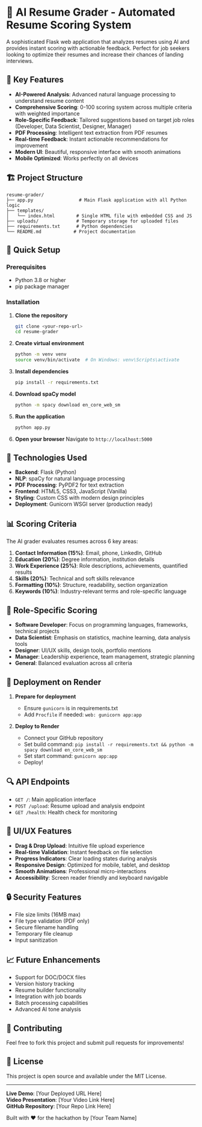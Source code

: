 # 🎯 AI Resume Grader - Automated Resume Scoring System

A sophisticated Flask web application that analyzes resumes using AI and provides instant scoring with actionable feedback. Perfect for job seekers looking to optimize their resumes and increase their chances of landing interviews.

## 🌟 Key Features

- **AI-Powered Analysis**: Advanced natural language processing to understand resume content
- **Comprehensive Scoring**: 0-100 scoring system across multiple criteria with weighted importance
- **Role-Specific Feedback**: Tailored suggestions based on target job roles (Developer, Data Scientist, Designer, Manager)
- **PDF Processing**: Intelligent text extraction from PDF resumes
- **Real-time Feedback**: Instant actionable recommendations for improvement
- **Modern UI**: Beautiful, responsive interface with smooth animations
- **Mobile Optimized**: Works perfectly on all devices

## 🏗️ Project Structure

```
resume-grader/
├── app.py                 # Main Flask application with all Python logic
├── templates/
│   └── index.html        # Single HTML file with embedded CSS and JS
├── uploads/              # Temporary storage for uploaded files
├── requirements.txt      # Python dependencies
└── README.md            # Project documentation
```

## 🚀 Quick Setup

### Prerequisites
- Python 3.8 or higher
- pip package manager

### Installation

1. **Clone the repository**
   ```bash
   git clone <your-repo-url>
   cd resume-grader
   ```

2. **Create virtual environment**
   ```bash
   python -m venv venv
   source venv/bin/activate  # On Windows: venv\Scripts\activate
   ```

3. **Install dependencies**
   ```bash
   pip install -r requirements.txt
   ```

4. **Download spaCy model**
   ```bash
   python -m spacy download en_core_web_sm
   ```

5. **Run the application**
   ```bash
   python app.py
   ```

6. **Open your browser**
   Navigate to `http://localhost:5000`

## 🔧 Technologies Used

- **Backend**: Flask (Python)
- **NLP**: spaCy for natural language processing
- **PDF Processing**: PyPDF2 for text extraction
- **Frontend**: HTML5, CSS3, JavaScript (Vanilla)
- **Styling**: Custom CSS with modern design principles
- **Deployment**: Gunicorn WSGI server (production ready)

## 📊 Scoring Criteria

The AI grader evaluates resumes across 6 key areas:

1. **Contact Information (15%)**: Email, phone, LinkedIn, GitHub
2. **Education (20%)**: Degree information, institution details
3. **Work Experience (25%)**: Role descriptions, achievements, quantified results
4. **Skills (20%)**: Technical and soft skills relevance
5. **Formatting (10%)**: Structure, readability, section organization  
6. **Keywords (10%)**: Industry-relevant terms and role-specific language

## 🎯 Role-Specific Scoring

- **Software Developer**: Focus on programming languages, frameworks, technical projects
- **Data Scientist**: Emphasis on statistics, machine learning, data analysis tools
- **Designer**: UI/UX skills, design tools, portfolio mentions
- **Manager**: Leadership experience, team management, strategic planning
- **General**: Balanced evaluation across all criteria

## 🚀 Deployment on Render

1. **Prepare for deployment**
   - Ensure `gunicorn` is in requirements.txt
   - Add `Procfile` if needed: `web: gunicorn app:app`

2. **Deploy to Render**
   - Connect your GitHub repository
   - Set build command: `pip install -r requirements.txt && python -m spacy download en_core_web_sm`
   - Set start command: `gunicorn app:app`
   - Deploy!

## 🔍 API Endpoints

- `GET /`: Main application interface
- `POST /upload`: Resume upload and analysis endpoint
- `GET /health`: Health check for monitoring

## 🎨 UI/UX Features

- **Drag & Drop Upload**: Intuitive file upload experience
- **Real-time Validation**: Instant feedback on file selection
- **Progress Indicators**: Clear loading states during analysis
- **Responsive Design**: Optimized for mobile, tablet, and desktop
- **Smooth Animations**: Professional micro-interactions
- **Accessibility**: Screen reader friendly and keyboard navigable

## 🔒 Security Features

- File size limits (16MB max)
- File type validation (PDF only)
- Secure filename handling
- Temporary file cleanup
- Input sanitization

## 📈 Future Enhancements

- Support for DOC/DOCX files
- Version history tracking
- Resume builder functionality
- Integration with job boards
- Batch processing capabilities
- Advanced AI tone analysis

## 🤝 Contributing

Feel free to fork this project and submit pull requests for improvements!

## 📄 License

This project is open source and available under the MIT License.

---

**Live Demo**: [Your Deployed URL Here]  
**Video Presentation**: [Your Video Link Here]  
**GitHub Repository**: [Your Repo Link Here]

Built with ❤️ for the hackathon by [Your Team Name]